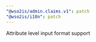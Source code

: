 ```yaml
---
"@wso2is/admin.claims.v1": patch
"@wso2is/i18n": patch
---
```


Attribute level input format support
